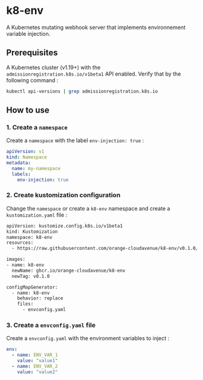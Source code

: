 # k8-env

A Kubernetes mutating webhook server that implements environnement variable injection.

## Prerequisites

A Kubernetes cluster (v1.19+) with the `admissionregistration.k8s.io/v1beta1` API enabled.
Verify that by the following command :

```bash
kubectl api-versions | grep admissionregistration.k8s.io
```

## How to use

### 1. Create a `namespace`

Create a `namespace` with the label `env-injection: true` :

```yaml
apiVersion: v1
kind: Namespace
metadata:
  name: my-namespace
  labels:
    env-injection: true
```

### 2. Create kustomization configuration

Change the `namespace` or create a `k8-env` namespace and create a `kustomization.yaml` file :

```bash
apiVersion: kustomize.config.k8s.io/v1beta1
kind: Kustomization
namespace: k8-env
resources:
  - https://raw.githubusercontent.com/orange-cloudavenue/k8-env/v0.1.0/manifests/manifests.yaml

images:
- name: k8-env
  newName: ghcr.io/orange-cloudavenue/k8-env
  newTag: v0.1.0

configMapGenerator:
  - name: k8-env
    behavior: replace
    files:
      - envconfig.yaml

```

### 3. Create a `envconfig.yaml` file

Create a `envconfig.yaml` with the environment variables to inject :

```yaml
env:
  - name: ENV_VAR_1
    value: "value1"
  - name: ENV_VAR_2
    value: "value2"
```
